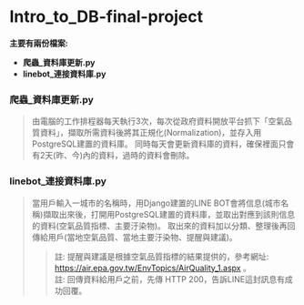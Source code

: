 # Intro_to_DB-final-project
**主要有兩份檔案:**
* **爬蟲_資料庫更新.py**
* **linebot_連接資料庫.py**
### 爬蟲_資料庫更新.py
> 由電腦的工作排程器每天執行3次，每次從政府資料開放平台抓下「空氣品質資料」，擷取所需資料後將其正規化(Normalization)，並存入用PostgreSQL建置的資料庫。
> 同時每天會更新資料庫的資料，確保裡面只會有2天(昨、今)內的資料，過時的資料會刪除。
>> 
### linebot_連接資料庫.py
> 當用戶輸入一城市的名稱時，用Django建置的LINE BOT會將信息(城市名稱)擷取出來後，打開用PostgreSQL建置的資料庫，並取出對應到該則信息的資料(空氣品質指標、主要汙染物)。
> 取出來的資料加以分類、整理後再回傳給用戶(當地空氣品質、當地主要汙染物、提醒與建議)。
>> 註: 提醒與建議是根據空氣品質指標的結果提供的，參考網址: https://air.epa.gov.tw/EnvTopics/AirQuality_1.aspx 。  
>> 註: 回傳資料給用戶之前，先傳 HTTP 200，告訴LINE這封訊息有成功回覆。
